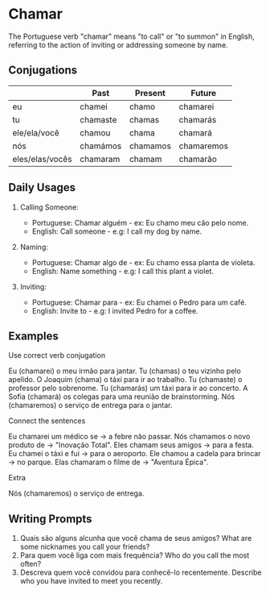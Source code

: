 # Chamar

The Portuguese verb "chamar" means "to call" or "to summon" in English, referring to the action of inviting or addressing someone by name.

## Conjugations

|                 | Past     | Present  | Future     |
| --------------- | -------- | -------- | ---------- |
| eu              | chamei   | chamo    | chamarei   |
| tu              | chamaste | chamas   | chamarás   |
| ele/ela/você    | chamou   | chama    | chamará    |
| nós             | chamámos | chamamos | chamaremos |
| eles/elas/vocês | chamaram | chamam   | chamarão   |

## Daily Usages

1. Calling Someone:

   - Portuguese: Chamar alguém - ex: Eu chamo meu cão pelo nome.
   - English: Call someone - e.g: I call my dog by name.

2. Naming:

   - Portuguese: Chamar algo de - ex: Eu chamo essa planta de violeta.
   - English: Name something - e.g: I call this plant a violet.

3. Inviting:

   - Portuguese: Chamar para - ex: Eu chamei o Pedro para um café.
   - English: Invite to - e.g: I invited Pedro for a coffee.

## Examples

Use correct verb conjugation

Eu (chamarei) o meu irmão para jantar.
Tu (chamas) o teu vizinho pelo apelido.
O Joaquim (chama) o táxi para ir ao trabalho.
Tu (chamaste) o professor pelo sobrenome.
Tu (chamarás) um táxi para ir ao concerto.
A Sofia (chamará) os colegas para uma reunião de brainstorming.
Nós (chamaremos) o serviço de entrega para o jantar.

Connect the sentences

Eu chamarei um médico se -> a febre não passar.
Nós chamamos o novo produto de -> "Inovação Total".
Eles chamam seus amigos -> para a festa.
Eu chamei o táxi e fui -> para o aeroporto.
Ele chamou a cadela para brincar -> no parque.
Elas chamaram o filme de -> "Aventura Épica".

Extra

Nós (chamaremos) o serviço de entrega.

## Writing Prompts

1. Quais são alguns alcunha que você chama de seus amigos? What are some nicknames you call your friends?
2. Para quem você liga com mais frequência? Who do you call the most often?
3. Descreva quem você convidou para conhecê-lo recentemente. Describe who you have invited to meet you recently.
